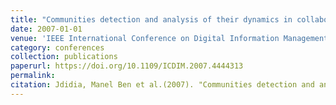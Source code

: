 ```yaml
---
title: "Communities detection and analysis of their dynamics in collaborative networks"
date: 2007-01-01
venue: 'IEEE International Conference on Digital Information Management (ICDIM)'
category: conferences
collection: publications
paperurl: https://doi.org/10.1109/ICDIM.2007.4444313
permalink: 
citation: Jdidia, Manel Ben et al.(2007). "Communities detection and analysis of their dynamics in collaborative networks". IEEE International Conference on Digital Information Management (ICDIM).
---
```

